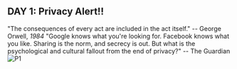 ## DAY 1: Privacy Alert!!
"The consequences of every act are included in the act itself."
                                 -- George Orwell, *1984*
"Google knows what you're looking for. Facebook knows what you like. Sharing is the norm, and secrecy is out. But what is the psychological and cultural fallout from the end of privacy?"
                                 -- The Guardian
![P1](1.jpg)

